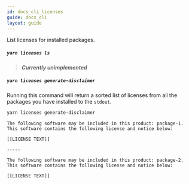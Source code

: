 ```yaml
---
id: docs_cli_licenses
guide: docs_cli
layout: guide
---
```


<p class="lead">List licenses for installed packages.</p>

##### `yarn licenses ls` <a class="toc" id="toc-command-yarn-licenses-ls" href="#toc-command-yarn-licenses-ls"></a>

> ***Currently unimplemented***

##### `yarn licenses generate-disclaimer` <a class="toc" id="toc-command-yarn-licenses-generate-disclaimer" href="#toc-command-yarn-licenses-generate-disclaimer"></a>

Running this command will return a sorted list of licenses from all the
packages you have installed to the `stdout`.

```sh
yarn licenses generate-disclaimer
```

```
The following software may be included in this product: package-1. This software contains the following license and notice below:

[[LICENSE TEXT]]

-----

The following software may be included in this product: package-2. This software contains the following license and notice below:

[[LICENSE TEXT]]
```
